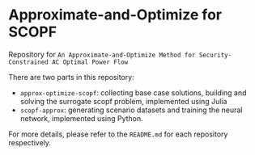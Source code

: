 # Approximate-and-Optimize for SCOPF
Repository for `An Approximate-and-Optimize Method for
Security-Constrained AC Optimal Power Flow`

There are two parts in this repository:
- `approx-optimize-scopf`: collecting base case solutions, building and solving the surrogate scopf problem, implemented using Julia
- `scopf-approx`: generating scenario datasets and training the neural network, implemented using Python.

For more details, please refer to the `README.md` for each repository respectively.
